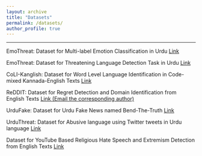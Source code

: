 ```yaml
---
layout: archive
title: "Datasets"
permalink: /datasets/
author_profile: true
---
```


---
EmoThreat: Dataset for Multi-label Emotion Classification in Urdu 
[Link](https://sites.google.com/view/multi-label-emotionsfire-task/dataset?authuser=0)


EmoThreat: Dataset for Threatening Language Detection Task in Urdu [Link](https://sites.google.com/view/multi-label-emotionsfire-task/dataset?authuser=0)


CoLI-Kanglish: Dataset for Word Level Language Identification in Code-mixed Kannada-English Texts [Link](https://sites.google.com/view/kanglishicon2022/dataset?authuser=0)


ReDDIT: Dataset for Regret Detection and Domain Identification from English Texts [Link (Email the corresponding author)](https://www.sciencedirect.com/science/article/abs/pii/S0957417423006012)


UrduFake: Dataset for Urdu Fake News named Bend-The-Truth [Link](https://www.urdufake2021.cicling.org/dataset)


UrduThreat: Dataset for Abusive language using Twitter tweets in Urdu language [Link](https://github.com/MaazAmjad/Urdu-abusive-detection-FIRE2021)


Dataset for YouTube Based Religious Hate Speech and Extremism Detection from English Texts [Link](https://github.com/saburbutt/Hatespeechdetectioninyoutube)